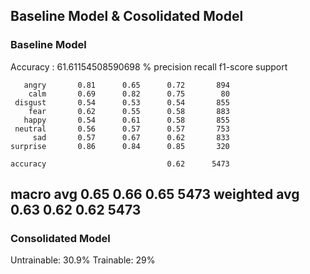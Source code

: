 ## Baseline Model & Cosolidated Model

### Baseline Model
Accuracy :  61.61154508590698 %
              precision    recall  f1-score   support

       angry       0.81      0.65      0.72       894
        calm       0.69      0.82      0.75        80
     disgust       0.54      0.53      0.54       855
        fear       0.62      0.55      0.58       883
       happy       0.54      0.61      0.58       855
     neutral       0.56      0.57      0.57       753
         sad       0.57      0.67      0.62       833
    surprise       0.86      0.84      0.85       320

    accuracy                           0.62      5473
   macro avg       0.65      0.66      0.65      5473
weighted avg       0.63      0.62      0.62      5473
---
### Consolidated Model
Untrainable: 30.9%
Trainable: 29%
